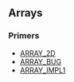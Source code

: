 ## Arrays

### Primers

- [ARRAY_2D](ARRAY_2D.md)
- [ARRAY_BUG](ARRAY%20BUG.md)
- [ARRAY_IMPL1](ARRAY%20IMPL1.md)


